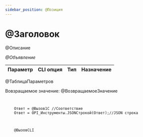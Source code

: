 ```yaml
---
sidebar_position: @Позиция
---
```


# @Заголовок
@Описание


*@Объявление*

  | Параметр | CLI опция | Тип | Назначение |
  |-|-|-|-|
  @ТаблицаПараметров
  
  Вовзращаемое значение: @ВозвращаемоеЗначение

```bsl title="Пример кода"
	

	Ответ = @Вызов1С //Соответствие
	Ответ = OPI_Инструменты.JSONСтрокой(Ответ);//JSON строка
	
```

```sh title="Пример команд CLI"
    
    @ВызовCLI

```


```json title="Результат"


```
